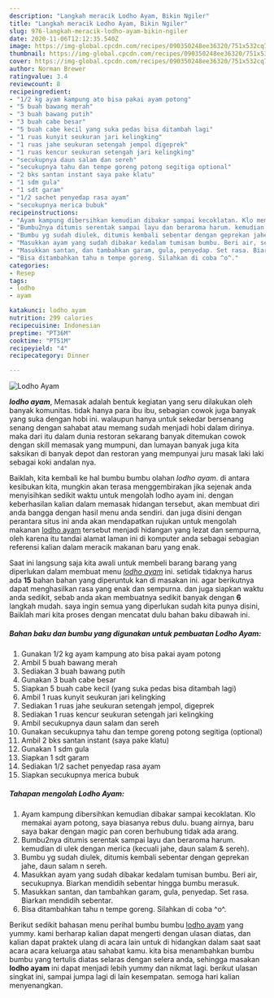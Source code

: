 ```yaml
---
description: "Langkah meracik Lodho Ayam, Bikin Ngiler"
title: "Langkah meracik Lodho Ayam, Bikin Ngiler"
slug: 976-langkah-meracik-lodho-ayam-bikin-ngiler
date: 2020-11-06T12:12:35.540Z
image: https://img-global.cpcdn.com/recipes/090350248ee36320/751x532cq70/lodho-ayam-foto-resep-utama.jpg
thumbnail: https://img-global.cpcdn.com/recipes/090350248ee36320/751x532cq70/lodho-ayam-foto-resep-utama.jpg
cover: https://img-global.cpcdn.com/recipes/090350248ee36320/751x532cq70/lodho-ayam-foto-resep-utama.jpg
author: Norman Brewer
ratingvalue: 3.4
reviewcount: 8
recipeingredient:
- "1/2 kg ayam kampung ato bisa pakai ayam potong"
- "5 buah bawang merah"
- "3 buah bawang putih"
- "3 buah cabe besar"
- "5 buah cabe kecil yang suka pedas bisa ditambah lagi"
- "1 ruas kunyit seukuran jari kelingking"
- "1 ruas jahe seukuran setengah jempol digeprek"
- "1 ruas kencur seukuran setengah jari kelingking"
- "secukupnya daun salam dan sereh"
- "secukupnya tahu dan tempe goreng potong segitiga optional"
- "2 bks santan instant saya pake klatu"
- "1 sdm gula"
- "1 sdt garam"
- "1/2 sachet penyedap rasa ayam"
- "secukupnya merica bubuk"
recipeinstructions:
- "Ayam kampung dibersihkan kemudian dibakar sampai kecoklatan. Klo memakai ayam potong, saya biasanya rebus dulu. buang airnya, baru saya bakar dengan magic pan coren berhubung tidak ada arang."
- "Bumbu2nya ditumis serentak sampai layu dan beraroma harum. kemudian di ulek dengan merica (kecuali jahe, daun salam &amp; sereh)."
- "Bumbu yg sudah diulek, ditumis kembali sebentar dengan geprekan jahe, daun salam n sereh."
- "Masukkan ayam yang sudah dibakar kedalam tumisan bumbu. Beri air, secukupnya. Biarkan mendidih sebentar hingga bumbu merasuk."
- "Masukkan santan, dan tambahkan garam, gula, penyedap. Set rasa. Biarkan mendidih sebentar."
- "Bisa ditambahkan tahu n tempe goreng. Silahkan di coba ^o^."
categories:
- Resep
tags:
- lodho
- ayam

katakunci: lodho ayam 
nutrition: 299 calories
recipecuisine: Indonesian
preptime: "PT36M"
cooktime: "PT51M"
recipeyield: "4"
recipecategory: Dinner

---
```



![Lodho Ayam](https://img-global.cpcdn.com/recipes/090350248ee36320/751x532cq70/lodho-ayam-foto-resep-utama.jpg)

<b><i>lodho ayam</i></b>, Memasak adalah bentuk kegiatan yang seru dilakukan oleh banyak komunitas. tidak hanya para ibu ibu, sebagian cowok juga banyak yang suka dengan hobi ini. walaupun hanya untuk sekedar bersenang senang dengan sahabat atau memang sudah menjadi hobi dalam dirinya. maka dari itu dalam dunia restoran sekarang banyak ditemukan cowok dengan skill memasak yang mumpuni, dan lumayan banyak juga kita saksikan di banyak depot dan restoran yang mempunyai juru masak laki laki sebagai koki andalan nya.



Baiklah, kita kembali ke hal bumbu bumbu olahan <i>lodho ayam</i>. di antara kesibukan kita, mungkin akan terasa menggembirakan jika sejenak anda menyisihkan sedikit waktu untuk mengolah lodho ayam ini. dengan keberhasilan kalian dalam memasak hidangan tersebut, akan membuat diri anda bangga dengan hasil menu anda sendiri. dan juga disini dengan perantara situs ini anda akan mendapatkan rujukan untuk mengolah makanan <u>lodho ayam</u> tersebut menjadi hidangan yang lezat dan sempurna, oleh karena itu tandai alamat laman ini di komputer anda sebagai sebagian referensi kalian dalam meracik makanan baru yang enak.


Saat ini langsung saja kita awali untuk membeli barang barang yang diperlukan dalam membuat menu <u><i>lodho ayam</i></u> ini. setidak tidaknya harus ada <b>15</b> bahan bahan yang diperuntuk kan di masakan ini. agar berikutnya dapat menghasilkan rasa yang enak dan sempurna. dan juga siapkan waktu anda sedikit, sebab anda akan membuatnya sedikit banyak dengan <b>6</b> langkah mudah. saya ingin semua yang diperlukan sudah kita punya disini, Baiklah mari kita proses dengan mencatat dulu bahan baku dibawah ini.

<!--inarticleads1-->

##### Bahan baku dan bumbu yang digunakan untuk pembuatan Lodho Ayam:

1. Gunakan 1/2 kg ayam kampung ato bisa pakai ayam potong
1. Ambil 5 buah bawang merah
1. Sediakan 3 buah bawang putih
1. Gunakan 3 buah cabe besar
1. Siapkan 5 buah cabe kecil (yang suka pedas bisa ditambah lagi)
1. Ambil 1 ruas kunyit seukuran jari kelingking
1. Sediakan 1 ruas jahe seukuran setengah jempol, digeprek
1. Sediakan 1 ruas kencur seukuran setengah jari kelingking
1. Ambil secukupnya daun salam dan sereh
1. Gunakan secukupnya tahu dan tempe goreng potong segitiga (optional)
1. Ambil 2 bks santan instant (saya pake klatu)
1. Gunakan 1 sdm gula
1. Siapkan 1 sdt garam
1. Sediakan 1/2 sachet penyedap rasa ayam
1. Siapkan secukupnya merica bubuk




<!--inarticleads2-->

##### Tahapan mengolah Lodho Ayam:

1. Ayam kampung dibersihkan kemudian dibakar sampai kecoklatan. Klo memakai ayam potong, saya biasanya rebus dulu. buang airnya, baru saya bakar dengan magic pan coren berhubung tidak ada arang.
1. Bumbu2nya ditumis serentak sampai layu dan beraroma harum. kemudian di ulek dengan merica (kecuali jahe, daun salam &amp; sereh).
1. Bumbu yg sudah diulek, ditumis kembali sebentar dengan geprekan jahe, daun salam n sereh.
1. Masukkan ayam yang sudah dibakar kedalam tumisan bumbu. Beri air, secukupnya. Biarkan mendidih sebentar hingga bumbu merasuk.
1. Masukkan santan, dan tambahkan garam, gula, penyedap. Set rasa. Biarkan mendidih sebentar.
1. Bisa ditambahkan tahu n tempe goreng. Silahkan di coba ^o^.




Berikut sedikit bahasan menu perihal bumbu bumbu <u>lodho ayam</u> yang yummy. kami berharap kalian dapat mengerti dengan ulasan diatas, dan kalian dapat praktek ulang di acara lain untuk di hidangkan dalam saat saat acara acara keluarga atau sahabat kamu. kita bisa menambahkan bumbu bumbu yang tertulis diatas selaras dengan selera anda, sehingga masakan <b>lodho ayam</b> ini dapat menjadi lebih yummy dan nikmat lagi. berikut ulasan singkat ini, sampai jumpa lagi di lain kesempatan. semoga hari kalian menyenangkan.
